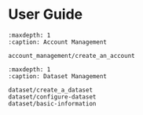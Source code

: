 # User Guide

```{toctree}
:maxdepth: 1
:caption: Account Management

account_management/create_an_account

```

```{toctree}
:maxdepth: 1
:caption: Dataset Management

dataset/create_a_dataset
dataset/configure-dataset
dataset/basic-information

```
